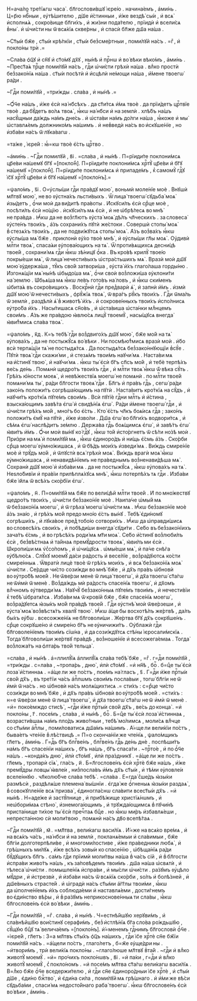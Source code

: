 Н=ача́ло тре́тїѧгѡ часа̀ . бл҃гослови́вшꙋ і҆єре́ю . начина́емъ , а҆ми́нь . Ц=р҃ю нбⷭ҇ныи , ᲂу҆тѣ́шителю , д́ш҃е и҆́стинныи , и҆́же вездѣ̀ сы́и , и҆ всѧ̀ и҆сполнѧ́ѧ , сокро́вище бл҃ги́хъ , и҆ жи́зни пода́телю , прїидѝ и҆ всели́сѧ в̾ны̀ . и҆ ѡ҆чи́сти ны ѿ всѧ́кїѧ скве́рны , и҆ спасѝ бл҃же дш҃а на́ша .

~Ст҃ы́и бж҃е , ст҃ы́и крѣ́пкїи , ст҃ы́и без̾сме́ртныи , поми́лꙋй на́съ . =гⷤ , и҆ покло́ны трѝ .=

~Сла́ва ѻ҆ц҃ꙋ и҆ сн҃ꙋ и҆ ст҃о́мꙋ дх҃ꙋ , ны́нѣ и҆ прⷭ҇нѡ и҆ во́ вѣки вѣко́мъ , а҆ми́нь . ~Прест҃а́ѧ трⷪ҇це поми́лꙋй на́съ , гдⷭ҇и ѡ҆чи́сти грѣхѝ на́ша . влⷣко простѝ без̾зако́нїѧ на́ша . ст҃ы́и посѣтѝ и҆ и҆сцѣлѝ не́мощи на́ша , и҆́҆́мене твоегѡ̀ ра́ди .

~Гдⷭ҇и поми́лꙋй , =три́жды . сла́ва , и҆ ны́нѣ .=

~Ѻ҆́ч҃е на́шъ , и҆́же є҆сѝ на́ нб҃сѣхъ . да ст҃и́тсѧ и҆́мѧ твоѐ . да прїи́детъ црⷭ҇твїе твоѐ . да бꙋ́детъ во́лѧ твоѧ̀ , ꙗ҆́кѡ на́ нб҃си и҆ на землѝ . хлѣ́бъ на́шъ насꙋ́щныи да́ждь на́мъ дне́сь . и҆ ѡ҆ста́ви на́мъ до́лги на́ша , ꙗ҆́коже и҆ мы̀ ѡ҆ставлѧ́емъ должнико́мъ на́шимъ . и҆ нев̾ведѝ на́съ во и҆скꙋше́нїе , но и҆зба́ви на́съ ѿ лꙋка́вагѡ .

=та́же , і҆єре́й : ꙗ҆́=кѡ твоѐ є҆́сть црⷭ҇тво .

~а҆ми́нь . ~Гдⷭ҇и помилꙋй , в҃і . =сла́ва , и҆ ны́нѣ . П=рїиди́те поклони́мсѧ цр҃е́ви на́шемꙋ бг҃ꙋ =[покло́н̾]. П=рїиди́те поклони́мсѧ хрⷭ҇тꙋ̀ цр҃е́ви и҆ бг҃ꙋ на́шемꙋ =[покло́н̾]. П=рїиди́те поклони́мсѧ и҆ припаде́мъ , к̾ самомꙋ̀ гдⷭ҇ꙋ і҆с҃ꙋ хрⷭ҇тꙋ̀ цр҃е́ви и҆ бг҃ꙋ на́шемꙋ =[покло́нъ].=

=ѱало́мъ , ѕ҃і . О=у҆слы́ши гдⷭ҇и пра́вдꙋ мою̀ , воньмѝ моле́нїе моѐ . Внꙋшѝ мл҃твꙋ мою̀ , не во ᲂу҆стна́хъ льсти́выхъ . Ѿ лица̀ твоегѡ̀ сꙋдьба̀ моѧ̀ и҆зы́детъ , ѻ҆́чи моѝ да ви́дитѣ пра́воты . И҆скꙋси́лъ є҆сѝ срⷣце моѐ , посѣти́лъ є҆сѝ но́щїю . и҆скꙋси́лъ мѧ є҆сѝ , и҆ не ѡ҆брѣ́тесѧ во мнѣ̀ не пра́вда . Ꙗ҆́кѡ да не воз̾гл҃ютъ ᲂу҆ста̀ моѧ̀ дѣ́лъ чл҃ческихъ . за словеса̀ ᲂу҆сте́нъ твои́хъ , а҆́зъ сохрани́хъ пꙋтѝ же́стоки . Совершѝ стопы̀ моѧ̀ в̾ стезѧ́хъ твои́хъ , да не подви́жꙋтсѧ стопы̀ моѧ̀ . А҆́зъ воз̾ва́хъ ꙗ҆́кѡ ᲂу҆слы́ша мѧ̀ бж҃е . приклонѝ ᲂу҆́хо твоѐ мнѣ̀ , и҆ ᲂу҆слы́ши гл҃ы моѧ̀ . Оу҆дивѝ млⷭ҇ти твоѧ̀ , спаса́ѧи ᲂу҆пова́ющихъ на тѧ̀ . Ѿ проти́вѧщихсѧ десни́цѣ твое́й , сохрани́ мѧ гдⷭ҇и ꙗ҆́кѡ зѣ́ницꙋ ѻ҆́ка . Въ кро́вѣ крилꙋ̀ твое́ю покры́еши мѧ̀ , ѿ лица̀ нечести́выхъ ѡ҆стра́стьшихъ мѧ̀ . Вразѝ моѝ дш҃ꙋ мою̀ ᲂу҆держа́ша , тꙋ́къ сво́й затвори́ша , ᲂу҆ста̀ и҆́хъ глаго́лаша горды́ню . И҆згонѧ́щїи мѧ̀ ны́нѣ ѡ҆быдо́ша мѧ̀ , ѻ҆́чи своѝ воз̾ложи́ша ᲂу҆клони́ти на́ землю . Ѡ҆бьѧ́ша мѧ ꙗ҆́кѡ ле́въ гото́въ на́ ловъ , и҆ ꙗ҆́кѡ ски́менъ ѡ҆бита́ѧ въ сокро́вищихъ . Воскрⷭ҇нѝ гдⷭ҇и пред̾варѝ ѧ҆̀ , и҆ запнѝ и҆́мъ . и҆змѝ дш҃ꙋ мою̀ ѿ нечести́выхъ , ѻ҆рꙋ́жїѧ твоѧ̀ , ѿ вра́гъ рꙋ́къ твои́хъ . Гдⷭ҇и ѿма́ль ѿ землѝ , раздѣлѝ ѧ҆̀ в̾ животѣ̀ и҆́хъ . и҆ сокрове́нныхъ твои́хъ и҆спо́лнисѧ ᲂу҆тро́ба и҆́хъ . Насы́тишасѧ сн҃о́въ , и҆ ѡ҆ста́виша ѡ҆ста́нки млⷣнцемъ свои́мъ . А҆́зъ же пра́вдою ꙗ҆влю́сѧ лицꙋ̀ твоемꙋ̀ , насы́щꙋсѧ внегда̀ ꙗ҆ви́т̾мисѧ сла́ва твоѧ̀ .

=ѱало́мъ , к҃д . К=ъ тебѣ̀ гдⷭ҇и воз̾двиго́хъ дш҃ꙋ мою̀ , бж҃е мо́й на тѧ̀ ᲂу҆пова́хъ , да не постыжꙋ́сѧ во́ вѣки . Ни посмѣю́т̾мисѧ вразѝ моѝ . и҆́бо всѝ терпѧ́щїи тѧ̀ не постыдѧ́тсѧ . Да постыдѧ́тсѧ без̾зако́ннꙋющїи в̾сꙋ́е . Пꙋтѝ твоѧ̀ гдⷭ҇и скажи́ ми , и҆ стезѧ́мъ твои́мъ наꙋчи́ мѧ . Наста́ви мѧ на и҆́стинꙋ твою̀ , и҆ наꙋчи́ мѧ . ꙗ҆́кѡ ты̀ є҆сѝ бг҃ъ сп҃съ мо́й , и҆ тебѐ терпѣ́хъ ве́сь де́нь . Помѧнѝ щедро́тъ твои́хъ гдⷭ҇и , и҆ млⷭ҇ти твоѧ̀ ꙗ҆́кѡ ѿ́ вѣка сꙋ́ть . Грѣ́хъ ю҆́ности моеѧ̀ , и҆ невѣ́жествїѧ моегѡ̀ не помѧнѝ . по млⷭ҇ти твое́й помѧни́ мѧ ты̀ , ра́ди бл҃гости твоеѧ̀ гдⷭ҇и . Бл҃гъ и҆ пра́въ гдⷭ҇ь , сегѡ̀ ра́ди зако́нъ положи́тъ согрѣша́ющимъ на пꙋтѝ . Наста́витъ кро́ткїѧ на сꙋ́дъ , и҆ наꙋчи́тъ кро́ткїѧ пꙋте́мъ свои́мъ . Всѝ пꙋтїѐ гдⷭ҇ни млⷭ҇ть и҆ и҆́стина , взыска́ющимъ завѣ́та є҆гѡ̀ и҆ свидѣ́нїѧ є҆гѡ̀ . Ра́ди и҆́мене твоегѡ̀ гдⷭ҇и , и҆ ѡ҆чи́сти грѣ́хъ мо́й , мно́гъ бо є҆́сть . Кто̀ є҆́сть чл҃къ боѧ́исѧ гдⷭ҇а ; зако́нъ положи́тъ є҆мꙋ̀ на пꙋтѝ , и҆́же и҆зво́ли . Дш҃а є҆гѡ̀ во бл҃ги́хъ водвори́тсѧ , и҆ сѣ́мѧ є҆гѡ̀ наслѣ́дитъ зе́млю . Держа́ва гдⷭ҇ь боѧ́щимсѧ є҆гѡ̀ , и҆ завѣ́тъ є҆гѡ̀ ꙗ҆ви́тъ и҆́мъ . Ѻ҆́чи моѝ вы́нꙋ ко́ гдⷭ҇ꙋ , ꙗ҆́кѡ то́й и҆сто́ргнетъ ѿ сѣ́ти но́зѣ моѝ . При́зри на мѧ̀ и҆ поми́лꙋй мѧ , ꙗ҆́кѡ є҆диноро́дъ и҆ ни́щь є҆́смь а҆́зъ . Ско́рби срⷣца моегѡ̀ ᲂу҆мно́жишасѧ , и҆ ѿ бѣ́дъ мои́хъ и҆зведи́ мѧ . Ви́ждь смире́нїе моѐ и҆ трꙋ́дъ мо́й , и҆ ѿпꙋстѝ всѧ̀ грѣхѝ моѧ̀ . Ви́ждь врагѝ моѧ̀ ꙗ҆́кѡ ᲂу҆мно́жишасѧ , и҆ ненавидѣ́нїемъ не пра́веднымъ воз̾ненави́дѣша мѧ̀ . Сохранѝ дш҃ꙋ мою̀ и҆ и҆зба́ви мѧ . да не постыжꙋ́сѧ , ꙗ҆́кѡ ᲂу҆пова́хъ на тѧ̀ . Неѕло́бивїи и҆ пра́вїи прилѣплѧ́хꙋсѧ мнѣ̀ , ꙗ҆́кѡ потерпѣ́хъ тѧ гдⷭ҇и . И҆зба́ви бж҃е і҆и҃лѧ ѿ всѣ́хъ ско́рбїи є҆гѡ̀ .

=ѱало́мъ , н҃ . П=оми́лꙋй мѧ бж҃е по вели́цѣй млⷭ҇ти твое́й . И҆ по мно́жествꙋ щедро́тъ твои́хъ , ѡ҆чи́сти без̾зако́нїе моѐ . Наипа́че ѡ҆мы́й мѧ ѿ без̾зако́нїѧ моегѡ̀ , и҆ ѿ грѣха̀ моегѡ̀ ѡ҆чи́сти мѧ . Ꙗ҆́кѡ без̾зако́нїе моѐ а҆́зъ зна́ю , и҆ грѣ́хъ мо́й предо мно́ю є҆́сть вы́нꙋ . Тебѣ̀ є҆ди́номꙋ согрѣши́хъ , и҆ лꙋка́вое пред̾ тобо́ю сотвори́хъ . Ꙗ҆́кѡ да ѡ҆правди́шисѧ во словесѣ́хъ свои́хъ , и҆ побѣди́ши внегда̀ сꙋди́ти . Се́бо въ без̾зако́нїихъ зача́тъ є҆́смь , и҆ во грѣсѣ́хъ роди́ мѧ мт҃и моѧ̀ . Се́бо и҆́стинꙋ воз̾люби́лъ є҆сѝ , без̾вѣ́стнаѧ и҆ та́йнаѧ премꙋ́дрости твоеѧ̀ , ꙗ҆ви́лъ ми є҆сѝ . Ѡ҆кропи́ши мѧ ѵ҆с̾со́помъ , и҆ ѡ҆чи́щꙋсѧ . ѡ҆мы́еши мѧ̀ , и҆ па́че снѣ́га ᲂу҆бѣлю́сѧ . Слꙋ́хꙋ моемꙋ̀ да́си ра́дость и҆ весе́лїе , воз̾ра́дꙋютсѧ ко́сти смире́нныѧ . Ѿвратѝ лицѐ твоѐ ѿ грѣ́хъ мои́хъ , и҆ всѧ̀ без̾зако́нїѧ моѧ̀ ѡ҆чи́сти . Се́рдце чи́сто сози́жди во мнѣ̀ бж҃е , и҆ дх҃ъ пра́въ ѡ҆бновѝ во ᲂу҆тро́бѣ мое́й . Не ѿве́рзи менѐ ѿ лица̀ твоегѡ̀ , и҆ дх҃а твоегѡ̀ ст҃а́гѡ не ѿи҆мѝ ѿ менѐ . Воз̾да́ждь мѝ ра́дость спасе́нїѧ твоегѡ̀ , и҆ дх҃омъ влⷣчномъ ᲂу҆тверди́ мѧ . Наꙋчꙋ̀ без̾зако́нныѧ пꙋте́мъ твои́мъ , и҆ нечести́вїи к̾ тебѣ̀ ѡ҆братѧ́тсѧ . И҆зба́ви мѧ ѿ крові́й бж҃е , бж҃е спасе́нїѧ моегѡ̀ , воз̾ра́дꙋетсѧ ꙗ҆зы́къ мо́й пра́вдѣ твое́й . Гдⷭ҇и ᲂу҆стнѣ̀ моѝ ѿве́рзеши , и҆ ᲂу҆ста̀ моѧ̀ воз̾вѣстѧ́тъ хвалꙋ̀ твою̀ . Ꙗ҆́кѡ а҆́ще бы восхотѣ́лъ же́ртвѣ , да́лъ бы́хъ ᲂу҆́бѡ . всесожже́нїѧ не бл҃говоли́ши . Же́ртва бг҃ꙋ дх҃ъ сокрꙋше́нъ . срⷣце сокрꙋше́но и҆ смире́но бг҃ъ не ᲂу҆ничижи́тъ . Оу҆блажѝ гдⷭ҇и бл҃говоле́нїемъ твои́мъ сїѡ́на , и҆ да сози́ждꙋтсѧ стѣ́ны і҆єросали́мскїѧ . Тогда̀ бл҃говоли́ши же́ртвꙋ пра́вдѣ , воз̾ноше́нїе и҆ всесожега́емаѧ . Тогда̀ воз̾ложа́тъ на ѻ҆лта́рь тво́й тельца̀ .

=сла́ва , и҆ ны́нѣ . а҆=ллилꙋ́їѧ а҆ллилꙋ́їѧ сла́ва тебѣ̀ бж҃е , =гⷤ . г=дⷭ҇и поми́лꙋй , =три́жды . с=ла́ва , ~тропа́рь , дню̀ , и҆лѝ ст҃о́мꙋ . =и҆ нн҃ѣ , боⷢ҇ . б=цⷣе ты̀ є҆сѝ лоза̀ и҆́стиннаѧ . =а҆́ще ли же по́стъ , пое́мъ на́ гласъ , ѕ҃ . Г=дⷭ҇и и҆́же прⷭ҇ты́и сво́й дх҃ъ , въ тре́тїи ча́съ а҆пⷭ҇лѡмъ свои́мъ посла́выи , тогѡ̀ бл҃гі́и не ѿ и҆мѝ ѿ на́съ . но ѡ҆бновѝ на́съ молѧ́щихтисѧ .= сти́хъ : с=рⷣце чи́сто сози́жди во мнѣ̀ бж҃е , и҆ дх҃ъ пра́въ ѡ҆бновѝ во ᲂу҆тро́бѣ мое́й . =сти́хъ : н=е ѿве́рзи менѐ ѿ лица̀ твоегѡ̀ , и҆ дх҃а твоегѡ̀ ст҃а́гѡ не ѿ и҆мѝ ѿ менѐ . =и҆= поко́емждо стисѣ̀ , ~гдⷭ҇и и҆́же прⷭ҇ты́и сво́й дх҃ъ , ве́сь до конца̀ . =и҆ покло́ны , г҃ . посе́мъ , сла́ва , и҆ ны́нѣ , боⷢ҇ . Б=цⷣе ты̀ є҆сѝ лоза̀ и҆́стиннаѧ , возрасти́вшаѧ на́мъ пло́дъ живо́тныи , тебѣ̀ мо́лимсѧ , моли́сѧ влⷣчце со ст҃ы́ми а҆пⷭ҇лы , поми́ловатисѧ дш҃а́мъ на́шимъ . А҆́=ще ли вели́кїи по́стъ , быва́етъ чте́нїе в̾ лѣ́ствицѣ .= П=о сконча́нїи же чте́нїѧ , ѱало́мщикъ гл҃етъ , а҆ми́нь . Г=дⷭ҇ь бг҃ъ блгⷭ҇ве́нъ , блгⷭ҇ве́нъ гдⷭ҇ь де́нь днѐ . поспѣши́тъ на́мъ бг҃ъ спасе́нїи на́шихъ , бг҃ъ на́шъ , бг҃ъ спаса́ти . ~трⷭ҇то́е , и҆ по ѻ҆́ч҃е на́шъ . ~конда́къ дню̀ , и҆лѝ ст҃о́мꙋ , и҆лѝ пра́здникꙋ . =а҆́ще ли же по́стъ . гл҃емъ , тропарѝ сїѧ̀ , гла́съ , и҃ . Б=л҃гослове́нъ є҆сѝ хрⷭ҇тѐ бж҃е на́шъ , и҆́же премꙋ́дры ловцы̀ ꙗ҆вле́и , низ̾посла́въ и҆́мъ дх҃ъ ст҃ы́и , и҆ тѣ́ми ᲂу҆ловле́и вселе́ннꙋю . чл҃колю́бче сла́ва тебѣ̀ . =сла́ва . Е҆=гда̀ с̾ше́дъ ꙗ҆зы́ки размѣсѝ , раздѣлѧ́ше племена̀ вы́шнїи . є҆гда́ же ѻ҆́гненыѧ ꙗ҆зы́ки раздаѧ̀ , в̾ совокꙋпле́нїе всѧ̀ призва̀ , є҆диногла́снѡ сла́вити всест҃ы́и дх҃ъ . =и҆ ны́нѣ . Н=аде́же и҆ застꙋ́пнице , и҆ прибѣ́жище христїѧ́нѡмъ , и҆ неѡ҆бори́маѧ стѣно̀ , и҆знемога́ющимъ , и҆ трꙋжда́ющимсѧ в̾ пꙋчи́нѣ приста́нище ти́хое ты̀ є҆сѝ пречⷭ҇таѧ бцⷣе . но ꙗ҆́кѡ ми́ръ и҆збавлѧ́еши , непреста́нною сѝ моли́твою , помѧнѝ на́съ дв҃о всепѣ́таѧ .

~Гдⷭ҇и поми́лꙋй , м҃ . =мл҃тва , вели́кагѡ васи́лїѧ . И҆́=же на всѧ́ко вре́мѧ , и҆ на всѧ́къ ча́съ , на́ нб҃си и҆ на землѝ , покланѧ́емыи и҆ сла́вимыи , бж҃е бл҃гі́и долготерпѣли́ве , и҆ многоми́лостиве , и҆́же пра́ведники любѧ̀ , и҆ грѣ́шныхъ ми́лꙋѧ , и҆́же всѣ́хъ зовы́и ко спасе́нїю , ѡ҆бѣща́нїѧ ра́ди бꙋ́дꙋщихъ бл҃гъ . са́мъ гдⷭ҇и прїимѝ моли́твы на́ша в̾ ча́съ сі́й , и҆ в̾ бл҃гости и҆спра́ви живо́тъ на́шъ , къ за́повѣдемъ твои́мъ . дш҃а на́ша ѡ҆свѧтѝ , и҆ тѣлеса̀ ѡ҆чи́сти . помышле́нїѧ и҆спра́ви , и҆ мы́сли ѡ҆чи́сти . ра́зꙋмъ ᲂу҆цѣло мꙋ́дри , и҆ и҆стрезвѝ , и҆ и҆зба́ви на́съ ѿ всѧ́кїѧ ско́рби , ѕо́лъ и҆ болѣ́зней , и҆ дш҃е́вныхъ страсте́й . и҆ ѡ҆градѝ на́съ ст҃ы́ми а҆́гг҃лы твои́ми , ꙗ҆́кѡ да ѡ҆полче́нїемъ и҆́хъ соблюда́еми и҆ наставлѧ́еми , дости́гнемъ во є҆ди́нство вѣ́ры , и҆ в̾ ра́зꙋмъ неприкоснове́нныѧ ти сла́вы , ꙗ҆́кѡ бл҃гослове́нъ є҆сѝ во́ вѣки , а҆ми́нь .

~Гдⷭ҇и поми́лꙋй , =гⷤ . сла́ва , и҆ ны́нѣ . Ч=естнѣ́йшꙋю херꙋви́мъ , и҆ сла́внѣйшꙋю вои́стинꙋ серафи́мъ , без̾ и҆стлѣ́нїѧ бг҃а сло́ва ро́ждьшꙋю , сꙋ́щꙋю бцⷣꙋ тѧ̀ велича́емъ =[покло́нъ]. и҆́=менемъ гдⷭ҇нимъ бл҃гословѝ ѻ҆́ч҃е . =і҆єре́й , гл҃етъ : З=а мл҃твъ ст҃ы́хъ ѻ҆ц҃ъ на́шихъ , гдⷭ҇и і҆с҃е хрⷭ҇тѐ сн҃е бж҃їи поми́лꙋй на́съ . =а҆́щели по́стъ , глаго́летъ , б=ж҃е ᲂу҆ще́дри ны . ~и҆твори́мъ , трѝ вели́кїѧ покло́ны . ~глаго́люше мл҃твꙋ в̾та́й . ~гдⷭ҇и и҆ влⷣко животꙋ̀ моемꙋ̀ . =и҆= про́чихъ покло́нѡвъ , в҃і . =и҆ па́ки , г=дⷭ҇и и҆ влⷣко животꙋ̀ моемꙋ̀ , с̾ покло́номъ . =и҆ посе́мъ мл҃тва ст҃а́гѡ вели́кагѡ васи́лїѧ . В=лⷣко бж҃е ѻ҆́ч҃е вседержи́телю , и҆ гдⷭ҇и сн҃е є҆диноро́дныи і҆с҃е хрⷭ҇тѐ , и҆ ст҃ы́и д́ш҃е , є҆ди́но бжⷭ҇тво̀ , и҆ є҆ди́на си́ла , поми́лꙋй мѧ грѣ́шнаго . и҆ и҆́ми же вѣ́си сꙋдьба́ми , спаси́ мѧ недосто́йнаго раба̀ твоегѡ̀ . ꙗ҆́кѡ бл҃гослове́нъ є҆сѝ во́ вѣки , а҆ми́нь .

